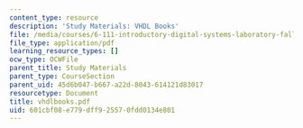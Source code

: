 ```yaml
---
content_type: resource
description: 'Study Materials: VHDL Books'
file: /media/courses/6-111-introductory-digital-systems-laboratory-fall-2002/601cbf08e779dff925570fdd0134e801_vhdlbooks.pdf
file_type: application/pdf
learning_resource_types: []
ocw_type: OCWFile
parent_title: Study Materials
parent_type: CourseSection
parent_uid: 45d6b047-b667-a22d-8043-614121d83017
resourcetype: Document
title: vhdlbooks.pdf
uid: 601cbf08-e779-dff9-2557-0fdd0134e801
---
```

